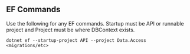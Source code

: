 ## EF Commands
Use the following for any EF commands. Startup must be API or runnable project and Project must be where DBContext exists.

<code>dotnet ef --startup-project API --project Data.Access <migrations/etc> </code>